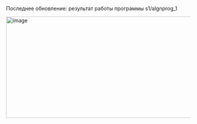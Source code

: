 Последнее обновление: результат работы программы s1/algnprog_1

<img width="720" height="277" alt="image" src="https://github.com/user-attachments/assets/8665f31e-35d1-45d6-ac83-db68bbf3db91" />
